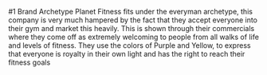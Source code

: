 #1 Brand Archetype
Planet Fitness fits under the everyman archetype, this company is very much hampered by the fact that they accept everyone into their gym and market this heavily. This is shown through their commercials where they come off as extremely welcoming to people from all walks of life and levels of fitness. They use the colors of Purple and Yellow, to express that everyone is royalty in their own light and has the right to reach their fitness goals
